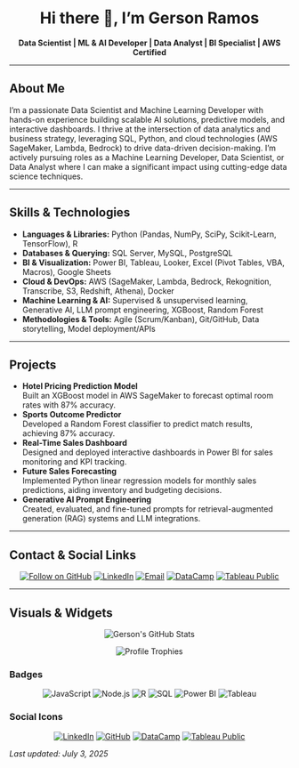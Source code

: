 <h1 align="center">Hi there 👋, I’m Gerson Ramos</h1>
<p align="center"><strong>Data Scientist | ML & AI Developer | Data Analyst | BI Specialist | AWS Certified</strong></p>

---

## About Me
I’m a passionate Data Scientist and Machine Learning Developer with hands-on experience building scalable AI solutions, predictive models, and interactive dashboards. I thrive at the intersection of data analytics and business strategy, leveraging SQL, Python, and cloud technologies (AWS SageMaker, Lambda, Bedrock) to drive data-driven decision-making. I’m actively pursuing roles as a Machine Learning Developer, Data Scientist, or Data Analyst where I can make a significant impact using cutting-edge data science techniques.

---

## Skills & Technologies
- **Languages & Libraries:** Python (Pandas, NumPy, SciPy, Scikit-Learn, TensorFlow), R  
- **Databases & Querying:** SQL Server, MySQL, PostgreSQL  
- **BI & Visualization:** Power BI, Tableau, Looker, Excel (Pivot Tables, VBA, Macros), Google Sheets  
- **Cloud & DevOps:** AWS (SageMaker, Lambda, Bedrock, Rekognition, Transcribe, S3, Redshift, Athena), Docker  
- **Machine Learning & AI:** Supervised & unsupervised learning, Generative AI, LLM prompt engineering, XGBoost, Random Forest  
- **Methodologies & Tools:** Agile (Scrum/Kanban), Git/GitHub, Data storytelling, Model deployment/APIs

---

## Projects
- **Hotel Pricing Prediction Model**  
  Built an XGBoost model in AWS SageMaker to forecast optimal room rates with 87% accuracy.
- **Sports Outcome Predictor**  
  Developed a Random Forest classifier to predict match results, achieving 87% accuracy.
- **Real-Time Sales Dashboard**  
  Designed and deployed interactive dashboards in Power BI for sales monitoring and KPI tracking.
- **Future Sales Forecasting**  
  Implemented Python linear regression models for monthly sales predictions, aiding inventory and budgeting decisions.
- **Generative AI Prompt Engineering**  
  Created, evaluated, and fine-tuned prompts for retrieval-augmented generation (RAG) systems and LLM integrations.

---

## Contact & Social Links
<p align="center">
  <a href="https://github.com/gersonlramos"><img src="https://img.shields.io/github/followers/gersonlramos?label=Follow&style=social" alt="Follow on GitHub"/></a>
  <a href="https://linkedin.com/in/gersonlramos"><img src="https://img.shields.io/badge/LinkedIn-0A66C2?style=for-the-badge&logo=linkedin&logoColor=white" alt="LinkedIn"/></a>
  <a href="mailto:gersonlopesr@gmail.com"><img src="https://img.shields.io/badge/Email-D14836?style=for-the-badge&logo=gmail&logoColor=white" alt="Email"/></a>
  <a href="https://www.datacamp.com/portfolio/gersonlopesr"><img src="https://img.shields.io/badge/DataCamp-8A2BE2?style=for-the-badge&logo=datacamp&logoColor=white" alt="DataCamp"/></a>
  <a href="https://public.tableau.com/app/profile/gerson.lopes.ramos.junior/vizzes"><img src="https://img.shields.io/badge/Tableau-EC6428?style=for-the-badge&logo=tableau&logoColor=white" alt="Tableau Public"/></a>
</p>

---

## Visuals & Widgets

<p align="center">
  <img src="https://github-readme-stats.vercel.app/api?username=gersonlramos&show_icons=true&theme=radical" alt="Gerson's GitHub Stats"/>
</p>

<p align="center">
  <img src="https://github-profile-trophy.vercel.app/?username=gersonlramos&theme=onedark" alt="Profile Trophies"/>
</p>

### Badges
<p align="center">
  <img src="https://img.shields.io/badge/JavaScript-F7DF1E?style=for-the-badge&logo=javascript&logoColor=black" alt="JavaScript"/>
  <img src="https://img.shields.io/badge/Node.js-339933?style=for-the-badge&logo=node.js&logoColor=white" alt="Node.js"/>
  <img src="https://img.shields.io/badge/R-276DC3?style=for-the-badge&logo=r&logoColor=white" alt="R"/>
  <img src="https://img.shields.io/badge/SQL-000000?style=for-the-badge&logo=database&logoColor=white" alt="SQL"/>
  <img src="https://img.shields.io/badge/Power%20BI-F2C811?style=for-the-badge&logo=power-bi&logoColor=white" alt="Power BI"/>
  <img src="https://img.shields.io/badge/Tableau-EC6428?style=for-the-badge&logo=tableau&logoColor=white" alt="Tableau"/>
</p>

### Social Icons
<p align="center">
  <a href="https://linkedin.com/in/gersonlramos"><img src="https://img.shields.io/badge/LinkedIn-0A66C2?style=for-the-badge&logo=linkedin&logoColor=white" alt="LinkedIn"/></a>
  <a href="https://github.com/gersonlramos"><img src="https://img.shields.io/badge/GitHub-181717?style=for-the-badge&logo=github&logoColor=white" alt="GitHub"/></a>
  <a href="https://www.datacamp.com/portfolio/gersonlopesr"><img src="https://img.shields.io/badge/DataCamp-8A2BE2?style=for-the-badge&logo=datacamp&logoColor=white" alt="DataCamp"/></a>
  <a href="https://public.tableau.com/app/profile/gerson.lopes.ramos.junior/vizzes"><img src="https://img.shields.io/badge/Tableau-EC6428?style=for-the-badge&logo=tableau&logoColor=white" alt="Tableau Public"/></a>
</p>


*Last updated: July 3, 2025*
